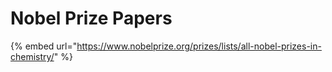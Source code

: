 # Nobel Prize Papers

{% embed url="https://www.nobelprize.org/prizes/lists/all-nobel-prizes-in-chemistry/" %}
